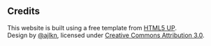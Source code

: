 ## Credits

This website is built using a free template from [HTML5 UP](https://html5up.net).  
Design by [@ajlkn](https://twitter.com/ajlkn), licensed under [Creative Commons Attribution 3.0](https://creativecommons.org/licenses/by/3.0/).
